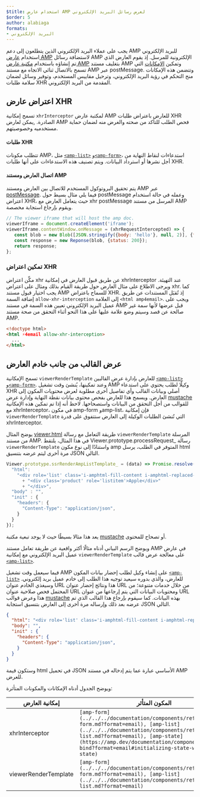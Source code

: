 ```yaml
---
$title: استخدام عارض AMP لعرض رسائل البريد الإلكتروني
$order: 5
author: alabiaga
formats:
- البريد الإلكتروني
---
```


يجب على عملاء البريد الإلكتروني الذين يتطلعون إلى دعم AMP للبريد الإلكتروني استخدام [عارض AMP](https://github.com/ampproject/amphtml/blob/master/extensions/amp-viewer-integration/integrating-viewer-with-amp-doc-guide.md) لاستضافة رسائل AMP الإلكترونية للمرسل. إذ يقوم العارض الذي تم إنشاؤه باستخدام [مكتبة عارض AMP](https://github.com/ampproject/amphtml/tree/master/extensions/amp-viewer-integration) بتغليف مستند AMP وتمكين [الإمكانات](https://github.com/ampproject/amphtml/blob/master/extensions/amp-viewer-integration/CAPABILITIES.md) التي تسمح بالاتصال ثنائي الاتجاه مع مستند AMP عبر postMessage. وتتضمن هذه الإمكانات منح التحكم في رؤية البريد الإلكتروني، وترحيل مقاييس المستخدم، وتوفير وسائل لضمان سلامة طلبات XHR المقدمة من البريد الإلكتروني.

## اعتراض عارض XHR

تسمح إمكانية `xhrInterceptor` لمكتبة عارض AMP للعارض باعتراض طلبات XHR الصادرة. ,يمكن لعارض AMP فحص الطلب للتأكد من صحته والغرض منه لضمان حماية مستخدميه وخصوصيتهم.

#### طلبات XHR

تتطلب مكونات AMP، مثل [`<amp-list>`](../../../documentation/components/reference/amp-list.md?format=email) و[`<amp-form>`](../../../documentation/components/reference/amp-form.md?format=email)، استدعاءات لنقاط النهاية من أجل نشرها أو استرداد البيانات. ويتم تصنيف هذه الاستدعاءات على أنها طلبات XHR.

#### اتصال العارض ومستند AMP

يتم تحقيق البروتوكول المستخدم للاتصال بين العارض ومستند AMP عبر [postMessage](https://developer.mozilla.org/en-US/docs/Web/API/Window/postMessage). فيما يلي مثال بسيط حول postMessage وعمله في حالة استخدام اعتراض XHR، حيث يتعامل العارض مع xhr postMessage المرسل من مستند AMP ويقوم بإرجاع استجابة مخصصة.

```js
// The viewer iframe that will host the amp doc.
viewerIframe = document.createElement('iframe');
viewerIframe.contentWindow.onMessage = (xhrRequestIntercepted) => {
   const blob = new Blob([JSON.stringify({body: 'hello'}, null, 2)], {type: 'application/json'});
   const response = new Reponse(blob, {status: 200});
   return response;
};
```

### تمكين اعتراض XHR

مكِّن اعتراض xhr عن طريق قبول العارض في إمكانية xhrInterceptor عند التهيئة. ويرجى الاطلاع على مثال العارض حول طريقة القيام بذلك ومثال على اعتراض xhr. كما يجب اختيار قبول مستند AMP للسماح باعتراض XHR. إذ تُقبَل المستندات عن طريق إضافة السمة `allow-xhr-interception` إلى العلامة `<html amp4email>`. ويجب على عميل البريد الإلكتروني تعيين هذه السمة في مستند AMP قبل عرضها لأنها سمة غير صالحة عن قصد وسيتم وضع علامة عليها على هذا النحو أثناء التحقق من صحة مستند AMP.

```html
<!doctype html>
<html ⚡4email allow-xhr-interception>
  ...
</html>
```

## عرض القالب من جانب خادم العارض

تسمح الإمكانية  `viewerRenderTemplate` للعارض بإدارة عرض القالبين [`<amp-list>`](../../../documentation/components/reference/amp-list.md?format=email) و[`<amp-form>`](../../../documentation/components/reference/amp-form.md?format=email). وعند تمكينها، يُنشئ وقت تشغيل AMP وكيلًا لطلب يحتوي على استدعاء XHR أصلي وبيانات القالب وأي تفاصيل أخرى مطلوبة لعرض محتويات المكون إلى العارض. ويسمح هذا للعارض بفحص محتوى بيانات نقطة النهاية وإدارة عرض [mustache](https://mustache.github.io/) للقوالب من أجل التحقق من البيانات واستصحاحها. لاحظ أنه إذا تم تمكين هذه الإمكانية مع xhrInterceptor، في مكون amp-form وamp-list، فإن إمكانية `viewerRenderTemplate` التي تُنشئ الطلبات الوكيلة إلى العارض ستتفوق على قدرة xhrInterceptor.

يوضح المثال [viewer.html](https://github.com/ampproject/amphtml/blob/master/examples/viewer.html) طريقة التعامل مع رسالة `viewerRenderTemplate` المرسلة من مستند AMP. في هذا المثال، يلتقط Viewer.prototype.processRequest_ رسالة `viewerRenderTemplate` واستنادًا إلى نوع مكون amp المتوفر في الطلب، يرسل html مرة أخرى ليتم عرضه بتنسيق JSON التالي.

```js
Viewer.prototype.ssrRenderAmpListTemplate_ = (data) => Promise.resolve({
  "html":
    "<div role='list' class='i-amphtml-fill-content i-amphtml-replaced-content'>"
      + "<div class='product' role='listitem'>Apple</div>"
      + "</div>",
  "body" : "",
  "init" : {
    "headers": {
      "Content-Type": "application/json",
    }
  }
});
```

يعد هذا مثالا بسيطًا حيث لا يوجد تبعية مكتبة [mustache](https://mustache.github.io/) أو تصحاح للمحتوى.

ويوضح الرسم البياني أدناه مثالًا أكثر واقعية عن طريقة تعامل مستند AMP في عارض عميل البريد الإلكتروني مع إمكانية `viewerRenderTemplate` على معالجة عرض قالب  [`<amp-list>`](../../../documentation/components/reference/amp-list.md?format=email).

<amp-img alt="Viewer render template diagram" layout="responsive" width="372" height="279" src="/static/img/docs/viewer_render_template_diagram.png">
</amp-img>

فيما سيعمل وقت تشغيل AMP على إنشاء وكيل لطلب إحضار بيانات المكون [`<amp-list>`](../../../documentation/components/reference/amp-list.md?format=email) للعارض، والذي بدوره سيعيد توجيه هذا الطلب إلى خادم عميل بريد إلكتروني. وسيغذي الخادم عنوان URL هذا ونتائج إحضار عنوان URL من خلال خدمات متنوعة؛ من المحتمل فحص صلاحية عنوان URL ومحتويات البيانات التي يتم إرجاعها من عنوان URL هذا وعرض قوالب [mustache](https://mustache.github.io/) بهذه البيانات. كما سيقوم بإرجاع هذا القالب الذي تم عرضه بعد ذلك وإرساله مرة أخرى إلى العارض بتنسيق استجابة JSON التالي.

```json
{
  "html": "<div role='list' class='i-amphtml-fill-content i-amphtml-replaced-content'> <div class='product' role='listitem'>List item 1</div> <div class='product' role='listitem'>List item 2</div> </div>",
  "body": "",
  "init" : {
    "headers": {
      "Content-Type": "application/json",
    }
  }
}
```

وستكون قيمة html في تحميل JSON الأساسي عبارة عما يتم إدخاله في مستند AMP للعرض.

ويوضح الجدول أدناه الإمكانات والمكونات المتأثرة:

<table>
  <thead>
    <tr>
      <th width="30%">إمكانية العارض</th>
      <th>المكون المتأثر</th>
    </tr>
  </thead>
  <tbody>
    <tr>
      <td>xhrInterceptor</td>
      <td><code>[amp-form](../../../documentation/components/reference/amp-form.md?format=email), [amp-list](../../../documentation/components/reference/amp-list.md?format=email), [amp-state](https://amp.dev/documentation/components/amp-bind?format=email#initializing-state-with-amp-state)</code></td>
    </tr>
     <tr>
       <td>viewerRenderTemplate</td>
       <td><code>[amp-form](../../../documentation/components/reference/amp-form.md?format=email), [amp-list](../../../documentation/components/reference/amp-list.md?format=email)</code></td>
    </tr>
  </tbody>
</table>
